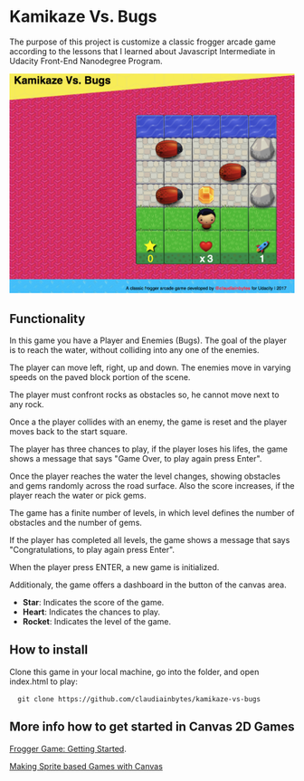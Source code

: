 Kamikaze Vs. Bugs
===============================

The purpose of this project is customize a classic frogger arcade game according to the lessons that I learned about Javascript Intermediate in Udacity Front-End Nanodegree Program.

![alt kamikazevsbugs](https://github.com/claudiainbytes/kamikaze-vs-bugs/blob/master/about/screenshot.png)

## Functionality

In this game you have a Player and Enemies (Bugs). The goal of the player is to reach the water, without colliding into any one of the enemies.

The player can move left, right, up and down. The enemies move in varying speeds on the paved block portion of the scene.

The player must confront rocks as obstacles so, he cannot move next to any rock.

Once a the player collides with an enemy, the game is reset and the player moves back to the start square.

The player has three chances to play, if the player loses his lifes, the game shows a message that says "Game Over, to play again press Enter".

Once the player reaches the water the level changes, showing obstacles and gems randomly across the road surface. Also the score increases, if the player reach the water or pick gems.

The game has a finite number of levels, in which level defines the number of obstacles and the number of gems.

If the player has completed all levels, the game shows a message that says "Congratulations, to play again press Enter".

When the player press ENTER, a new game is initialized.

Additionaly, the game offers a dashboard in the button of the canvas area.

 - **Star**: Indicates the score of the game.
 - **Heart**: Indicates the chances to play.
 - **Rocket**: Indicates the level of the game.

## How to install

Clone this game in your local machine, go into the folder, and open index.html to play:
```
  git clone https://github.com/claudiainbytes/kamikaze-vs-bugs

```

## More info how to get started in Canvas 2D Games

[Frogger Game: Getting Started](https://docs.google.com/document/d/1v01aScPjSWCCWQLIpFqvg3-vXLH2e8_SZQKC8jNO0Dc/pub?embedded=true).

[Making Sprite based Games with Canvas](http://jlongster.com/Making-Sprite-based-Games-with-Canvas)